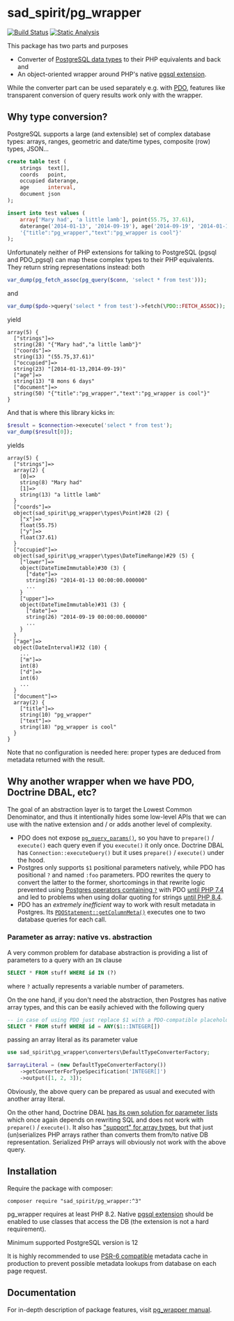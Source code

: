 # sad_spirit/pg_wrapper

[![Build Status](https://github.com/sad-spirit/pg-wrapper/actions/workflows/ci.yml/badge.svg?branch=master)](https://github.com/sad-spirit/pg-wrapper/actions/workflows/ci.yml)
[![Static Analysis](https://github.com/sad-spirit/pg-wrapper/actions/workflows/static-analysis.yml/badge.svg?branch=master)](https://github.com/sad-spirit/pg-wrapper/actions/workflows/static-analysis.yml)

This package has two parts and purposes
* Converter of [PostgreSQL data types](https://www.postgresql.org/docs/current/datatype.html) to their PHP equivalents and back and
* An object-oriented wrapper around PHP's native [pgsql extension](https://php.net/manual/en/book.pgsql.php).

While the converter part can be used separately e.g. with [PDO](https://www.php.net/manual/en/book.pdo.php), 
features like transparent conversion of query results work only with the wrapper.

## Why type conversion?

PostgreSQL supports a large (and extensible) set of complex database types: arrays, ranges, geometric and date/time
types, composite (row) types, JSON...

```SQL
create table test (
    strings  text[],
    coords   point,
    occupied daterange,
    age      interval,
    document json
);

insert into test values (
    array['Mary had', 'a little lamb'], point(55.75, 37.61),
    daterange('2014-01-13', '2014-09-19'), age('2014-09-19', '2014-01-13'),
    '{"title":"pg_wrapper","text":"pg_wrapper is cool"}'
);
```

Unfortunately neither of PHP extensions for talking to PostgreSQL (pgsql and PDO_pgsql) can map these complex
types to their PHP equivalents. They return string representations instead: both
```PHP
var_dump(pg_fetch_assoc(pg_query($conn, 'select * from test')));
```
and
```PHP
var_dump($pdo->query('select * from test')->fetch(\PDO::FETCH_ASSOC));
```
yield
```
array(5) {
  ["strings"]=>
  string(28) "{"Mary had","a little lamb"}"
  ["coords"]=>
  string(13) "(55.75,37.61)"
  ["occupied"]=>
  string(23) "[2014-01-13,2014-09-19)"
  ["age"]=>
  string(13) "8 mons 6 days"
  ["document"]=>
  string(50) "{"title":"pg_wrapper","text":"pg_wrapper is cool"}"
}
```

And that is where this library kicks in:
```PHP
$result = $connection->execute('select * from test');
var_dump($result[0]);
```
yields
```
array(5) {
  ["strings"]=>
  array(2) {
    [0]=>
    string(8) "Mary had"
    [1]=>
    string(13) "a little lamb"
  }
  ["coords"]=>
  object(sad_spirit\pg_wrapper\types\Point)#28 (2) {
    ["x"]=>
    float(55.75)
    ["y"]=>
    float(37.61)
  }
  ["occupied"]=>
  object(sad_spirit\pg_wrapper\types\DateTimeRange)#29 (5) {
    ["lower"]=>
    object(DateTimeImmutable)#30 (3) {
      ["date"]=>
      string(26) "2014-01-13 00:00:00.000000"
      ...
    }
    ["upper"]=>
    object(DateTimeImmutable)#31 (3) {
      ["date"]=>
      string(26) "2014-09-19 00:00:00.000000"
      ...
    }
  }
  ["age"]=>
  object(DateInterval)#32 (10) {
    ...
    ["m"]=>
    int(8)
    ["d"]=>
    int(6)
    ...
  }
  ["document"]=>
  array(2) {
    ["title"]=>
    string(10) "pg_wrapper"
    ["text"]=>
    string(18) "pg_wrapper is cool"
  }
}
```
Note that no configuration is needed here: proper types are deduced from metadata returned with the result.

## Why another wrapper when we have PDO, Doctrine DBAL, etc?

The goal of an abstraction layer is to target the Lowest Common Denominator, and thus it intentionally hides some low-level
APIs that we can use with the native extension and / or adds another level of complexity.

* PDO does not expose [`pg_query_params()`](http://php.net/manual/en/function.pg-query-params.php), so you have
  to `prepare()` / `execute()` each query even if you `execute()` it only once. Doctrine DBAL has `Connection::executeQuery()`
  but it uses `prepare()` / `execute()` under the hood.
* Postgres only supports `$1` positional parameters natively, while PDO has positional `?` and named `:foo` parameters.
  PDO rewrites the query to convert the latter to the former, shortcomings in that rewrite logic 
  prevented using [Postgres operators containing `?`](https://www.postgresql.org/docs/current/functions-json.html#FUNCTIONS-JSONB-OP-TABLE) with
  PDO [until PHP 7.4](https://wiki.php.net/rfc/pdo_escape_placeholders) and led to problems when using dollar quoting for strings
  [until PHP 8.4](https://www.php.net/manual/en/migration84.new-features.php#migration84.new-features.pdo-pgsql).
* PDO has an *extremely inefficient* way to work with result metadata in Postgres. Its 
  [`PDOStatement::getColumnMeta()`](https://www.php.net/manual/en/pdostatement.getcolumnmeta.php)
  executes one to two database queries for each call.

### Parameter as array: native vs. abstraction

A very common problem for database abstraction is providing a list of parameters to a query with an `IN` clause
```SQL
SELECT * FROM stuff WHERE id IN (?)
```
where `?` actually represents a variable number of parameters.

On the one hand, if you don't need the abstraction, then Postgres has native array types,
and this can be easily achieved with the following query
```SQL
-- in case of using PDO just replace $1 with a PDO-compatible placeholder
SELECT * FROM stuff WHERE id = ANY($1::INTEGER[])
```
passing an array literal as its parameter value
```PHP
use sad_spirit\pg_wrapper\converters\DefaultTypeConverterFactory;

$arrayLiteral = (new DefaultTypeConverterFactory())
    ->getConverterForTypeSpecification('INTEGER[]')
    ->output([1, 2, 3]);
```
Obviously, the above query can be prepared as usual and executed with another array literal.

On the other hand, Doctrine DBAL [has its own solution for parameter lists](https://www.doctrine-project.org/projects/doctrine-dbal/en/latest/reference/data-retrieval-and-manipulation.html#list-of-parameters-conversion)
which once again depends on rewriting SQL and does not work with `prepare()` / `execute()`. It also has ["support" for array
types](https://www.doctrine-project.org/projects/doctrine-dbal/en/latest/reference/types.html#array-types), 
but that just (un)serializes PHP arrays rather than converts them from/to native DB representation. 
Serialized PHP arrays will obviously not work with the above query.

## Installation

Require the package with composer:
```
composer require "sad_spirit/pg_wrapper:^3"
```
pg_wrapper requires at least PHP 8.2. Native [pgsql extension](https://php.net/manual/en/book.pgsql.php)
should be enabled to use classes that access the DB (the extension is not a hard requirement).

Minimum supported PostgreSQL version is 12

It is highly recommended to use [PSR-6 compatible](https://www.php-fig.org/psr/psr-6/) metadata cache in production
to prevent possible metadata lookups from database on each page request.

## Documentation

For in-depth description of package features, visit [pg_wrapper manual](https://pg-wrapper.readthedocs.io/).
